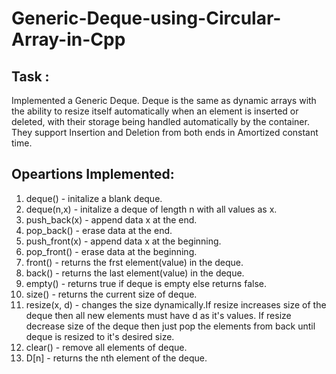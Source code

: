 # Generic-Deque-using-Circular-Array-in-Cpp

## Task :
Implemented a Generic Deque. Deque is the same as dynamic arrays with the ability to resize itself automatically when an element is inserted or deleted,
with their storage being handled automatically by the container. They support Insertion and Deletion from both ends in Amortized constant time.

## Opeartions Implemented:
1. deque() - initalize a blank deque.
2. deque(n,x) - initalize a deque of length n with all values as x.
3. push_back(x) - append data x at the end.
4. pop_back() - erase data at the end.
5. push_front(x) - append data x at the beginning.
6. pop_front() - erase data at the beginning.
7. front() - returns the frst element(value) in the deque.
8. back() - returns the last element(value) in the deque.
9. empty() - returns true if deque is empty else returns false.
10. size() - returns the current size of deque.
11. resize(x, d) - changes the size dynamically.If resize increases size of the deque then all new elements must have d as it's values. If resize decrease size of the deque then
  just pop the elements from back until deque is resized to it's desired size.
12. clear() - remove all elements of deque.
13. D[n] - returns the nth element of the deque.
